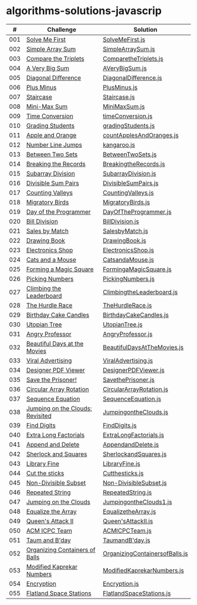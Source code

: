 # algorithms-solutions-javascrip

|  #  |                                                              Challenge                                                              |                                     Solution                                          |
| :-: | ---------------------------------------------------------------------------------------------------------------------------------   |   ----------------------------------------------------------------------------------  |
| 001 |[Solve Me First](https://www.hackerrank.com/challenges/solve-me-first/problem?isFullScreen=true)                                     |[SolveMeFirst.js](./algorithms-solutions/SolveMeFirst.js)                              |
| 002 |[Simple Array Sum](https://www.hackerrank.com/challenges/simple-array-sum/problem?isFullScreen=true)                                 |[SimpleArraySum.js](./algorithms-solutions/SimpleArraySum.js)                          |
| 003 |[Compare the Triplets](https://www.hackerrank.com/challenges/compare-the-triplets/problem?isFullScreen=true)                         |[ComparetheTriplets.js](./algorithms-solutions/ComparetheTriplets.js)                  |
| 004 |[A Very Big Sum](https://www.hackerrank.com/challenges/a-very-big-sum/problem?isFullScreen=true)                                     |[AVeryBigSum.js](./algorithms-solutions/AVeryBigSum.js)                                |
| 005 |[Diagonal Difference](https://www.hackerrank.com/challenges/diagonal-difference/problem?isFullScreen=true)                           |[DiagonalDifference.js](./algorithms-solutions/DiagonalDifference.js)                  |
| 006 |[Plus Minus](https://www.hackerrank.com/challenges/plus-minus/problem?isFullScreen=true)                                             |[PlusMinus.js](./algorithms-solutions/PlusMinus.js)                                    |
| 007 |[Staircase](https://www.hackerrank.com/challenges/staircase/problem?isFullScreen=true)                                               |[Staircase.js](./algorithms-solutions/Staircase.js)                                    |
| 008 |[Mini-Max Sum](https://www.hackerrank.com/challenges/mini-max-sum/problem?isFullScreen=true)                                         |[MiniMaxSum.js](./algorithms-solutions/MiniMaxSum.js)                                  |
| 009 |[Time Conversion](https://www.hackerrank.com/challenges/time-conversion/problem?isFullScreen=true)                                   |[timeConversion.js](./algorithms-solutions/timeConversion.js)                          |
| 010 |[Grading Students](https://www.hackerrank.com/challenges/grading/problem?isFullScreen=true)                                          |[gradingStudents.js](./algorithms-solutions/gradingStudents.js)                        |
| 011 |[Apple and Orange](https://www.hackerrank.com/challenges/apple-and-orange/problem?isFullScreen=true)                                 |[countApplesAndOranges.js](./algorithms-solutions/countApplesAndOranges.js)            |
| 012 |[Number Line Jumps](https://www.hackerrank.com/challenges/kangaroo/problem?isFullScreen=true)                                        |[kangaroo.js](./algorithms-solutions/kangaroo.js)                                      |
| 013 |[Between Two Sets](https://www.hackerrank.com/challenges/between-two-sets/problem?isFullScreen=true)                                 |[BetweenTwoSets.js](./algorithms-solutions/BetweenTwoSets.js)                          |
| 014 |[Breaking the Records](https://www.hackerrank.com/challenges/breaking-best-and-worst-records/problem?isFullScreen=true)              |[BreakingtheRecords.js](./algorithms-solutions/BreakingtheRecords.js)                  |
| 015 |[Subarray Division](https://www.hackerrank.com/challenges/the-birthday-bar/problem?isFullScreen=true)                                |[SubarrayDivision.js](./algorithms-solutions/SubarrayDivision.js)                      |
| 016 |[Divisible Sum Pairs](https://www.hackerrank.com/challenges/divisible-sum-pairs/problem?isFullScreen=true)                           |[DivisibleSumPairs.js](./algorithms-solutions/DivisibleSumPairs.js)                    |
| 017 |[Counting Valleys](https://www.hackerrank.com/challenges/counting-valleys/problem?isFullScreen=true)                                 |[CountingValleys.js](./algorithms-solutions/CountingValleys.js)                        |
| 018 |[Migratory Birds](https://www.hackerrank.com/challenges/migratory-birds/problem?isFullScreen=true)                                   |[MigratoryBirds.js](./algorithms-solutions/MigratoryBirds.js)                          |
| 019 |[Day of the Programmer](https://www.hackerrank.com/challenges/day-of-the-programmer/problem?isFullScreen=true)                       |[DayOfTheProgrammer.js](./algorithms-solutions/DayOfTheProgrammer.js)                  |
| 020 |[Bill Division](https://www.hackerrank.com/challenges/bon-appetit/problem?isFullScreen=true)                                         |[BillDivision.js](./algorithms-solutions/BillDivision.js)                              |
| 021 |[Sales by Match](https://www.hackerrank.com/challenges/sock-merchant/problem?isFullScreen=true)                                      |[SalesbyMatch.js](./algorithms-solutions/SalesbyMatch.js)                              |
| 022 |[Drawing Book](https://www.hackerrank.com/challenges/drawing-book/problem?isFullScreen=true)                                         |[DrawingBook.js](./algorithms-solutions/DrawingBook.js)                                |
| 023 |[Electronics Shop](https://www.hackerrank.com/challenges/electronics-shop/problem?isFullScreen=true)                                 |[ElectronicsShop.js](./algorithms-solutions/ElectronicsShop.js)                        |
| 024 |[Cats and a Mouse](https://www.hackerrank.com/challenges/cats-and-a-mouse/problem?isFullScreen=true)                                 |[CatsandaMouse.js](./algorithms-solutions/CatsandaMouse.js)                            |
| 025 |[Forming a Magic Square](https://www.hackerrank.com/challenges/magic-square-forming/problem?isFullScreen=true)                       |[FormingaMagicSquare.js](./algorithms-solutions/FormingaMagicSquare.js)                |
| 026 |[Picking Numbers](https://www.hackerrank.com/challenges/picking-numbers/problem?isFullScreen=true)                                   |[PickingNumbers.js](./algorithms-solutions/PickingNumbers.js)                          |
| 027 |[Climbing the Leaderboard](https://www.hackerrank.com/challenges/climbing-the-leaderboard/problem?isFullScreen=true)                 |[ClimbingtheLeaderboard.js](./algorithms-solutions/ClimbingtheLeaderboard.js)          |
| 028 |[The Hurdle Race](https://www.hackerrank.com/challenges/the-hurdle-race/problem?isFullScreen=true)                                   |[TheHurdleRace.js](./algorithms-solutions/TheHurdleRace.js)                            |
| 029 |[Birthday Cake Candles](https://www.hackerrank.com/challenges/birthday-cake-candles/problem?isFullScreen=true)                       |[BirthdayCakeCandles.js](./algorithms-solutions/BirthdayCakeCandles.js)                |
| 030 |[Utopian Tree](https://www.hackerrank.com/challenges/utopian-tree/problem?isFullScreen=true)                                         |[UtopianTree.js](./algorithms-solutions/UtopianTree.js)                                |
| 031 |[Angry Professor](https://www.hackerrank.com/challenges/angry-professor/problem?isFullScreen=true&h_r=next-challenge&h_v=zen)        |[AngryProfessor.js](./algorithms-solutions/AngryProfessor.js)                          |
| 032 |[Beautiful Days at the Movies](https://www.hackerrank.com/challenges/beautiful-days-at-the-movies/problem?isFullScreen=true)         |[BeautifulDaysAtTheMovies.js](./algorithms-solutions/BeautifulDaysAtTheMovies.js)      |
| 033 |[Viral Advertising](https://www.hackerrank.com/challenges/strange-advertising/problem?isFullScreen=true)                             |[ViralAdvertising.js](./algorithms-solutions/ViralAdvertising.js)                      |
| 034 |[Designer PDF Viewer](https://www.hackerrank.com/challenges/designer-pdf-viewer/problem?isFullScreen=true)                           |[DesignerPDFViewer.js](./algorithms-solutions/DesignerPDFViewer.js)                    |
| 035 |[Save the Prisoner!](https://www.hackerrank.com/challenges/save-the-prisoner/problem?isFullScreen=true)                              |[SavethePrisoner.js](./algorithms-solutions/SavethePrisoner.js)                        |
| 036 |[Circular Array Rotation](https://www.hackerrank.com/challenges/circular-array-rotation/problem?isFullScreen=true)                   |[CircularArrayRotation.js](./algorithms-solutions/CircularArrayRotation.js)            |
| 037 |[Sequence Equation](https://www.hackerrank.com/challenges/permutation-equation/problem?isFullScreen=true)                            |[SequenceEquation.js](./algorithms-solutions/SequenceEquation.js)                      |
| 038 |[Jumping on the Clouds: Revisited](https://www.hackerrank.com/challenges/jumping-on-the-clouds-revisited/problem?isFullScreen=true)  |[JumpingontheClouds.js](./algorithms-solutions/JumpingontheClouds.js)                  |
| 039 |[Find Digits](https://www.hackerrank.com/challenges/find-digits/problem?isFullScreen=true)                                           |[FindDigits.js](./algorithms-solutions/FindDigits.js)                                  |
| 040 |[Extra Long Factorials](https://www.hackerrank.com/challenges/extra-long-factorials/problem?isFullScreen=true)                       |[ExtraLongFactorials.js](./algorithms-solutions/ExtraLongFactorials.js)                |
| 041 |[Append and Delete](https://www.hackerrank.com/challenges/append-and-delete/problem?isFullScreen=true)                               |[AppendandDelete.js](./algorithms-solutions/AppendandDelete.js)                        |
| 042 |[Sherlock and Squares](https://www.hackerrank.com/challenges/sherlock-and-squares/problem?isFullScreen=true)                         |[SherlockandSquares.js](./algorithms-solutions/SherlockandSquares.js)                  |
| 043 |[Library Fine](https://www.hackerrank.com/challenges/library-fine/problem?isFullScreen=true)                                         |[LibraryFine.js](./algorithms-solutions/LibraryFine.js)                                |
| 044 |[Cut the sticks](https://www.hackerrank.com/challenges/cut-the-sticks/problem?isFullScreen=true)                                     |[Cutthesticks.js](./algorithms-solutions/Cutthesticks.js)                              |
| 045 |[Non-Divisible Subset](https://www.hackerrank.com/challenges/non-divisible-subset/problem?isFullScreen=true)                         |[Non-DivisibleSubset.js](./algorithms-solutions/Non-DivisibleSubset.js)                |
| 046 |[Repeated String](https://www.hackerrank.com/challenges/repeated-string/problem?isFullScreen=true)                                   |[RepeatedString.js](./algorithms-solutions/RepeatedString.js)                          |
| 047 |[Jumping on the Clouds](https://www.hackerrank.com/challenges/jumping-on-the-clouds/problem?isFullScreen=true)                       |[JumpingontheClouds1.js](./algorithms-solutions/JumpingontheClouds1.js)                |
| 048 |[Equalize the Array](https://www.hackerrank.com/challenges/equality-in-a-array/problem?isFullScreen=true)                            |[EqualizetheArray.js](./algorithms-solutions/EqualizetheArray.js)                      |
| 049 |[Queen's Attack II](https://www.hackerrank.com/challenges/queens-attack-2/problem?isFullScreen=true)                                 |[Queen'sAttackII.js](./algorithms-solutions/Queen'sAttackII.js)                        |
| 050 |[ACM ICPC Team](https://www.hackerrank.com/challenges/acm-icpc-team/problem?isFullScreen=true)                                       |[ACMICPCTeam.js](./algorithms-solutions/ACMICPCTeam.js)                                |
| 051 |[Taum and B'day](https://www.hackerrank.com/challenges/taum-and-bday/problem?isFullScreen=true)                                      |[TaumandB'day.js](./algorithms-solutions/TaumandB'day.js)                              |
| 052 |[Organizing Containers of Balls](https://www.hackerrank.com/challenges/organizing-containers-of-balls/problem?isFullScreen=true)     |[OrganizingContainersofBalls.js](./algorithms-solutions/OrganizingContainersofBalls.js)|
| 053 |[Modified Kaprekar Numbers](https://www.hackerrank.com/challenges/kaprekar-numbers/problem?isFullScreen=true)                        |[ModifiedKaprekarNumbers.js](./algorithms-solutions/ModifiedKaprekarNumbers.js)        |
| 054 |[Encryption](https://www.hackerrank.com/challenges/encryption/problem?isFullScreen=true)                                             |[Encryption.js](./algorithms-solutions/Encryption.js)                                  |
| 055 |[Flatland Space Stations](https://www.hackerrank.com/challenges/encryption/problem?isFullScreen=true)                                |[FlatlandSpaceStations.js](./algorithms-solutions/FlatlandSpaceStations.js)            |
